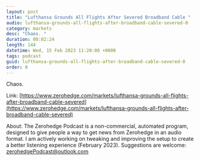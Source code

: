 ```yaml
---
layout: post
title: "Lufthansa Grounds All Flights After Severed Broadband Cable "
audio: lufthansa-grounds-all-flights-after-broadband-cable-severed-0
category: markets
desc: "Chaos. "
duration: 00:02:24
length: 144
datetime: Wed, 15 Feb 2023 11:20:00 +0000
tags: podcast
guid: lufthansa-grounds-all-flights-after-broadband-cable-severed-0
order: 0
---
```

Chaos. 

Link: [https://www.zerohedge.com/markets/lufthansa-grounds-all-flights-after-broadband-cable-severed](https://www.zerohedge.com/markets/lufthansa-grounds-all-flights-after-broadband-cable-severed)

About: The Zerohedge Podcast is a non-commercial, automated program, designed to give people a way to get news from Zerohedge in an audio format.  I am actively working on tweaking and improving the setup to create a better listening experience (February 2023).  Suggestions are welcome: [zerohedgePodcast@outlook.com](mailto:zerohedgePodcast@outlook.com)